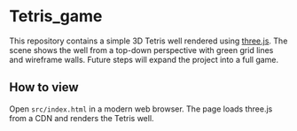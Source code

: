 # Tetris_game

This repository contains a simple 3D Tetris well rendered using [three.js](https://threejs.org/). The scene shows the well from a top-down perspective with green grid lines and wireframe walls. Future steps will expand the project into a full game.

## How to view

Open `src/index.html` in a modern web browser. The page loads three.js from a CDN and renders the Tetris well.
